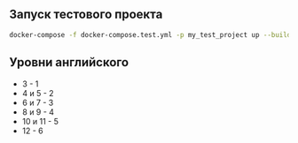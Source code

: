 
## Запуск тестового проекта

```bash
docker-compose -f docker-compose.test.yml -p my_test_project up --build
```

## Уровни английского
- 3 - 1
- 4 и 5 - 2
- 6 и 7 - 3
- 8 и 9 - 4
- 10 и 11 - 5
- 12 - 6